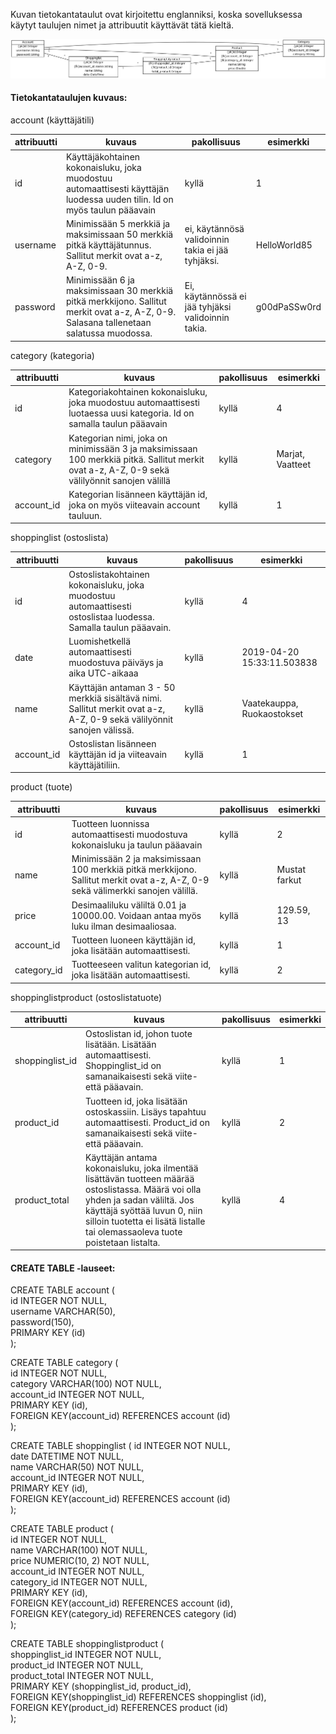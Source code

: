 Kuvan tietokantataulut ovat kirjoitettu englanniksi, koska sovelluksessa käytyt taulujen nimet ja attribuutit käyttävät tätä kieltä.

![Tietokantakaavio](tietokantakaavio2.png)

#### Tietokantataulujen kuvaus:

account (käyttäjätili) 

attribuutti | kuvaus | pakollisuus | esimerkki
--- | --- | --- | ---
id | Käyttäjäkohtainen kokonaisluku, joka muodostuu automaattisesti käyttäjän luodessa uuden tilin. Id on myös taulun pääavain | kyllä| 1
username | Minimissään 5 merkkiä ja maksimissaan 50 merkkiä pitkä käyttäjätunnus. Sallitut merkit ovat a-z, A-Z, 0-9. | ei, käytännösä validoinnin takia ei jää tyhjäksi. | HelloWorld85
password | Minimissään 6 ja maksimissaan 30 merkkiä pitkä merkkijono. Sallitut merkit ovat a-z, A-Z, 0-9. Salasana tallenetaan salatussa muodossa. | Ei, käytännössä ei jää tyhjäksi validoinnin takia. | g00dPaSSw0rd
 
category (kategoria)  

attribuutti | kuvaus | pakollisuus | esimerkki
--- | --- | --- | ---
id | Kategoriakohtainen kokonaisluku, joka muodostuu automaattisesti luotaessa uusi kategoria. Id on samalla taulun pääavain| kyllä | 4
category | Kategorian nimi, joka on minimissään 3 ja maksimissaan 100 merkkiä pitkä. Sallitut merkit ovat a-z, A-Z, 0-9 sekä välilyönnit sanojen välillä | kyllä | Marjat, Vaatteet
account_id | Kategorian lisänneen käyttäjän id, joka on myös viiteavain account tauluun. | kyllä | 1
 
shoppinglist (ostoslista)

attribuutti | kuvaus | pakollisuus | esimerkki
--- | --- | --- | ---
id | Ostoslistakohtainen kokonaisluku, joka muodostuu automaattisesti ostoslistaa luodessa. Samalla taulun pääavain. | kyllä | 4
date | Luomishetkellä automaattisesti muodostuva päiväys ja aika UTC-aikaaa | kyllä | 2019-04-20 15:33:11.503838
name | Käyttäjän antaman 3 - 50 merkkiä sisältävä nimi. Sallitut merkit ovat a-z, A-Z, 0-9 sekä välilyönnit sanojen välissä. | kyllä | Vaatekauppa, Ruokaostokset
account_id | Ostoslistan lisänneen käyttäjän id ja viiteavain käyttäjätiliin. | kyllä | 1

product (tuote)  

attribuutti | kuvaus | pakollisuus | esimerkki
--- | --- | --- | ---
id | Tuotteen luonnissa automaattisesti muodostuva kokonaisluku ja taulun pääavain | kyllä | 2
name | Minimissään 2 ja maksimissaan 100 merkkiä pitkä merkkijono. Sallitut merkit ovat a-z, A-Z, 0-9 sekä välimerkki sanojen välillä. | kyllä | Mustat farkut
price | Desimaaliluku väliltä 0.01 ja 10000.00. Voidaan antaa myös luku ilman desimaaliosaa. | kyllä | 129.59, 13
account_id | Tuotteen luoneen käyttäjän id, joka lisätään automaattisesti. | kyllä | 1
category_id | Tuotteeseen valitun kategorian id, joka lisätään automaattisesti. | kyllä | 2

shoppinglistproduct (ostoslistatuote)  

attribuutti | kuvaus | pakollisuus | esimerkki
--- | --- | --- | ---
shoppinglist_id | Ostoslistan id, johon tuote lisätään. Lisätään automaattisesti. Shoppinglist_id on samanaikaisesti sekä viite- että pääavain. | kyllä | 1
product_id | Tuotteen id, joka lisätään ostoskassiin. Lisäys tapahtuu automaattisesti. Product_id on samanaikaisesti sekä viite- että pääavain. | kyllä | 2
product_total | Käyttäjän antama kokonaisluku, joka ilmentää lisättävän tuotteen määrää ostoslistassa. Määrä voi olla yhden ja sadan väliltä. Jos käyttäjä syöttää luvun 0, niin silloin tuotetta ei lisätä listalle tai olemassaoleva tuote poistetaan listalta. | kyllä | 4


#### CREATE TABLE -lauseet:

CREATE TABLE account (  
id INTEGER NOT NULL,  
  username VARCHAR(50),  
  password(150),  
  PRIMARY KEY (id)  
);   

CREATE TABLE category (  
  id INTEGER NOT NULL,  
  category VARCHAR(100) NOT NULL,  
  account_id  INTEGER NOT NULL,  
  PRIMARY KEY (id),  
  FOREIGN KEY(account_id) REFERENCES account (id)  
);  
  
CREATE TABLE shoppinglist (
	id INTEGER NOT NULL,  
	date DATETIME NOT NULL,   
	name VARCHAR(50) NOT NULL,   
	account_id INTEGER NOT NULL,  
	PRIMARY KEY (id),  
	FOREIGN KEY(account_id) REFERENCES account (id)  
);

CREATE TABLE product (  
	id INTEGER NOT NULL,  
	name VARCHAR(100) NOT NULL,    
	price NUMERIC(10, 2) NOT NULL,     
	account_id INTEGER NOT NULL,   
	category_id INTEGER NOT NULL,  
	PRIMARY KEY (id),  
	FOREIGN KEY(account_id) REFERENCES account (id),   
	FOREIGN KEY(category_id) REFERENCES category (id)  
);

CREATE TABLE shoppinglistproduct (  
	shoppinglist_id INTEGER NOT NULL,  
	product_id INTEGER NOT NULL,  
	product_total INTEGER NOT NULL,  
	PRIMARY KEY (shoppinglist_id, product_id),  
	FOREIGN KEY(shoppinglist_id) REFERENCES shoppinglist (id),  
	FOREIGN KEY(product_id) REFERENCES product (id)  
);
